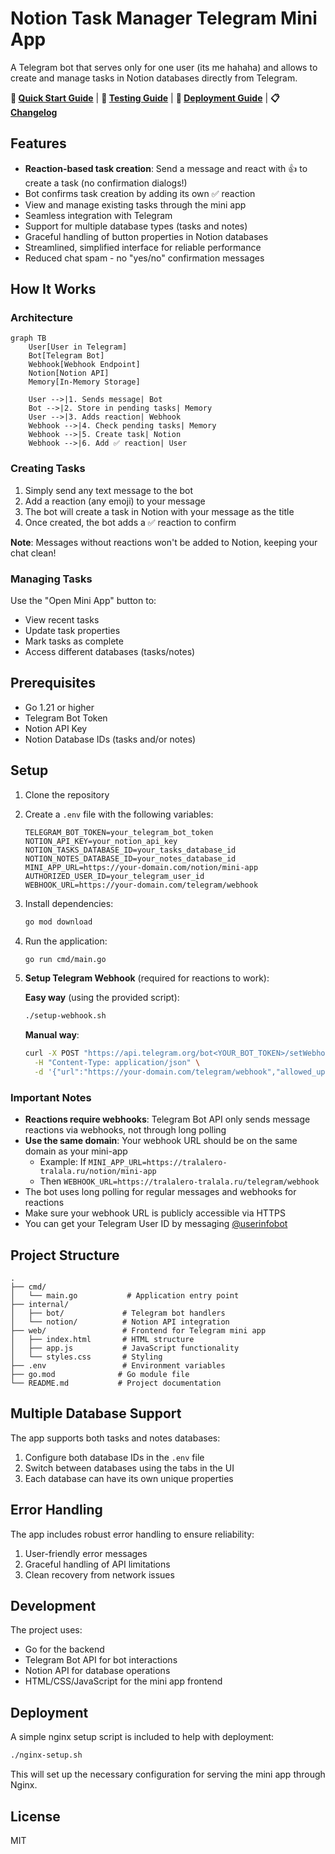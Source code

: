 # Notion Task Manager Telegram Mini App

A Telegram bot that serves only for one user (its me hahaha) and allows to create and manage tasks in Notion databases directly from Telegram.

**🎯 [Quick Start Guide](QUICKSTART.md)** | **📝 [Testing Guide](TESTING.md)** | **🚀 [Deployment Guide](DEPLOYMENT.md)** | **📋 [Changelog](CHANGELOG.md)**

## Features

- **Reaction-based task creation**: Send a message and react with 👍 to create a task (no confirmation dialogs!)
- Bot confirms task creation by adding its own ✅ reaction
- View and manage existing tasks through the mini app
- Seamless integration with Telegram
- Support for multiple database types (tasks and notes)
- Graceful handling of button properties in Notion databases
- Streamlined, simplified interface for reliable performance
- Reduced chat spam - no "yes/no" confirmation messages

## How It Works

### Architecture

```mermaid
graph TB
    User[User in Telegram]
    Bot[Telegram Bot]
    Webhook[Webhook Endpoint]
    Notion[Notion API]
    Memory[In-Memory Storage]
    
    User -->|1. Sends message| Bot
    Bot -->|2. Store in pending tasks| Memory
    User -->|3. Adds reaction| Webhook
    Webhook -->|4. Check pending tasks| Memory
    Webhook -->|5. Create task| Notion
    Webhook -->|6. Add ✅ reaction| User
```

### Creating Tasks

1. Simply send any text message to the bot
2. Add a reaction (any emoji) to your message
3. The bot will create a task in Notion with your message as the title
4. Once created, the bot adds a ✅ reaction to confirm

**Note**: Messages without reactions won't be added to Notion, keeping your chat clean!

### Managing Tasks

Use the "Open Mini App" button to:
- View recent tasks
- Update task properties
- Mark tasks as complete
- Access different databases (tasks/notes)

## Prerequisites

- Go 1.21 or higher
- Telegram Bot Token
- Notion API Key
- Notion Database IDs (tasks and/or notes)

## Setup

1. Clone the repository
2. Create a `.env` file with the following variables:
   ```
   TELEGRAM_BOT_TOKEN=your_telegram_bot_token
   NOTION_API_KEY=your_notion_api_key
   NOTION_TASKS_DATABASE_ID=your_tasks_database_id
   NOTION_NOTES_DATABASE_ID=your_notes_database_id
   MINI_APP_URL=https://your-domain.com/notion/mini-app
   AUTHORIZED_USER_ID=your_telegram_user_id
   WEBHOOK_URL=https://your-domain.com/telegram/webhook
   ```
3. Install dependencies:
   ```bash
   go mod download
   ```
4. Run the application:
   ```bash
   go run cmd/main.go
   ```
5. **Setup Telegram Webhook** (required for reactions to work):
   
   **Easy way** (using the provided script):
   ```bash
   ./setup-webhook.sh
   ```
   
   **Manual way**:
   ```bash
   curl -X POST "https://api.telegram.org/bot<YOUR_BOT_TOKEN>/setWebhook" \
     -H "Content-Type: application/json" \
     -d '{"url":"https://your-domain.com/telegram/webhook","allowed_updates":["message","message_reaction"]}'
   ```

### Important Notes

- **Reactions require webhooks**: Telegram Bot API only sends message reactions via webhooks, not through long polling
- **Use the same domain**: Your webhook URL should be on the same domain as your mini-app
  - Example: If `MINI_APP_URL=https://tralalero-tralala.ru/notion/mini-app`
  - Then `WEBHOOK_URL=https://tralalero-tralala.ru/telegram/webhook`
- The bot uses long polling for regular messages and webhooks for reactions
- Make sure your webhook URL is publicly accessible via HTTPS
- You can get your Telegram User ID by messaging [@userinfobot](https://t.me/userinfobot)

## Project Structure

```
.
├── cmd/
│   └── main.go           # Application entry point
├── internal/
│   ├── bot/             # Telegram bot handlers
│   └── notion/          # Notion API integration
├── web/                 # Frontend for Telegram mini app
│   ├── index.html       # HTML structure
│   ├── app.js           # JavaScript functionality
│   └── styles.css       # Styling
├── .env                 # Environment variables
├── go.mod              # Go module file
└── README.md           # Project documentation
```

## Multiple Database Support

The app supports both tasks and notes databases:

1. Configure both database IDs in the `.env` file
2. Switch between databases using the tabs in the UI
3. Each database can have its own unique properties

## Error Handling

The app includes robust error handling to ensure reliability:
1. User-friendly error messages
2. Graceful handling of API limitations
3. Clean recovery from network issues

## Development

The project uses:
- Go for the backend
- Telegram Bot API for bot interactions
- Notion API for database operations
- HTML/CSS/JavaScript for the mini app frontend

## Deployment

A simple nginx setup script is included to help with deployment:

```bash
./nginx-setup.sh
```

This will set up the necessary configuration for serving the mini app through Nginx.

## License

MIT 